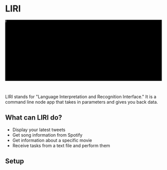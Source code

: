 # LIRI

![tester](./assets/term.svg)
#
LIRI stands for "Language Interpretation and Recognition Interface."  It is a command line node app that takes in parameters and gives you back data.

## What can LIRI do?

- Display your latest tweets
- Get song information from Spotify
- Get information about a specific movie
- Receive tasks from a text file and perform them

## Setup